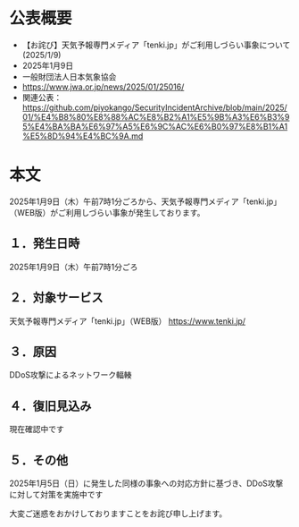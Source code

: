 # 公表概要
- 【お詫び】天気予報専門メディア「tenki.jp」がご利用しづらい事象について(2025/1/9)
- 2025年1月9日
- 一般財団法人日本気象協会
- https://www.jwa.or.jp/news/2025/01/25016/
- 関連公表：https://github.com/piyokango/SecurityIncidentArchive/blob/main/2025/01/%E4%B8%80%E8%88%AC%E8%B2%A1%E5%9B%A3%E6%B3%95%E4%BA%BA%E6%97%A5%E6%9C%AC%E6%B0%97%E8%B1%A1%E5%8D%94%E4%BC%9A.md

# 本文
2025年1月9日（木）午前7時1分ごろから、天気予報専門メディア「tenki.jp」（WEB版）がご利用しづらい事象が発生しております。

## １．発生日時
2025年1月9日（木）午前7時1分ごろ

## ２．対象サービス
天気予報専門メディア「tenki.jp」（WEB版）
https://www.tenki.jp/

## ３．原因
DDoS攻撃によるネットワーク輻輳

## ４．復旧見込み
現在確認中です

## ５．その他
2025年1月5日（日）に発生した同様の事象への対応方針に基づき、DDoS攻撃に対して対策を実施中です

大変ご迷惑をおかけしておりますことをお詫び申し上げます。
